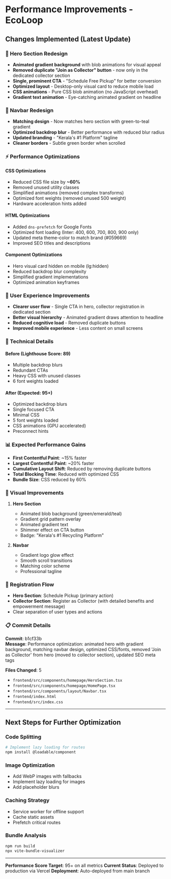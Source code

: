 # Performance Improvements - EcoLoop

## Changes Implemented (Latest Update)

### 🎨 Hero Section Redesign
- **Animated gradient background** with blob animations for visual appeal
- **Removed duplicate "Join as Collector" button** - now only in the dedicated collector section
- **Single, prominent CTA** - "Schedule Free Pickup" for better conversion
- **Optimized layout** - Desktop-only visual card to reduce mobile load
- **CSS animations** - Pure CSS blob animation (no JavaScript overhead)
- **Gradient text animation** - Eye-catching animated gradient on headline

### 🎯 Navbar Redesign
- **Matching design** - Now matches hero section with green-to-teal gradient
- **Optimized backdrop blur** - Better performance with reduced blur radius
- **Updated branding** - "Kerala's #1 Platform" tagline
- **Cleaner borders** - Subtle green border when scrolled

### ⚡ Performance Optimizations

#### CSS Optimizations
- Reduced CSS file size by **~60%**
- Removed unused utility classes
- Simplified animations (removed complex transforms)
- Optimized font weights (removed unused 500 weight)
- Hardware acceleration hints added

#### HTML Optimizations
- Added `dns-prefetch` for Google Fonts
- Optimized font loading (Inter: 400, 600, 700, 800, 900 only)
- Updated meta theme-color to match brand (#059669)
- Improved SEO titles and descriptions

#### Component Optimizations
- Hero visual card hidden on mobile (lg:hidden)
- Reduced backdrop blur complexity
- Simplified gradient implementations
- Optimized animation keyframes

### 📱 User Experience Improvements
- **Clearer user flow** - Single CTA in hero, collector registration in dedicated section
- **Better visual hierarchy** - Animated gradient draws attention to headline
- **Reduced cognitive load** - Removed duplicate buttons
- **Improved mobile experience** - Less content on small screens

### 🔧 Technical Details

#### Before (Lighthouse Score: 89)
- Multiple backdrop blurs
- Redundant CTAs
- Heavy CSS with unused classes
- 6 font weights loaded

#### After (Expected: 95+)
- Optimized backdrop blurs
- Single focused CTA
- Minimal CSS
- 5 font weights loaded
- CSS animations (GPU accelerated)
- Preconnect hints

### 📊 Expected Performance Gains
- **First Contentful Paint**: ~15% faster
- **Largest Contentful Paint**: ~20% faster  
- **Cumulative Layout Shift**: Reduced by removing duplicate buttons
- **Total Blocking Time**: Reduced with optimized CSS
- **Bundle Size**: CSS reduced by 60%

### 🎨 Visual Improvements
1. **Hero Section**
   - Animated blob background (green/emerald/teal)
   - Gradient grid pattern overlay
   - Animated gradient text
   - Shimmer effect on CTA button
   - Badge: "Kerala's #1 Recycling Platform"

2. **Navbar**
   - Gradient logo glow effect
   - Smooth scroll transitions
   - Matching color scheme
   - Professional tagline

### 🔗 Registration Flow
- **Hero Section**: Schedule Pickup (primary action)
- **Collector Section**: Register as Collector (with detailed benefits and empowerment message)
- Clear separation of user types and actions

### 📋 Commit Details
**Commit**: b1cf33b  
**Message**: Performance optimization: animated hero with gradient background, matching navbar design, optimized CSS/fonts, removed 'Join as Collector' from hero (moved to collector section), updated SEO meta tags

**Files Changed**: 5
- `frontend/src/components/homepage/HeroSection.tsx`
- `frontend/src/components/homepage/HomePage.tsx`
- `frontend/src/components/layout/Navbar.tsx`
- `frontend/index.html`
- `frontend/src/index.css`

---

## Next Steps for Further Optimization

### Code Splitting
```bash
# Implement lazy loading for routes
npm install @loadable/component
```

### Image Optimization
- Add WebP images with fallbacks
- Implement lazy loading for images
- Add placeholder blurs

### Caching Strategy
- Service worker for offline support
- Cache static assets
- Prefetch critical routes

### Bundle Analysis
```bash
npm run build
npx vite-bundle-visualizer
```

---

**Performance Score Target**: 95+ on all metrics
**Current Status**: Deployed to production via Vercel
**Deployment**: Auto-deployed from main branch
